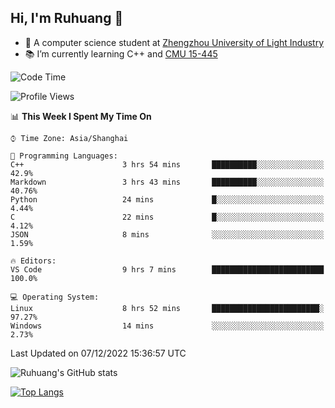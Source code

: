## Hi, I'm Ruhuang 👋

- :school: A computer science student at [Zhengzhou University of Light Industry](http://www.zzuli.edu.cn/)
- :books: I’m currently learning C++ and [CMU 15-445](https://15445.courses.cs.cmu.edu/fall2022/)

<!--START_SECTION:waka-->
![Code Time](http://img.shields.io/badge/Code%20Time-17%20hrs%2044%20mins-blue)

![Profile Views](http://img.shields.io/badge/Profile%20Views-364-blue)

📊 **This Week I Spent My Time On** 

```text
⌚︎ Time Zone: Asia/Shanghai

💬 Programming Languages: 
C++                      3 hrs 54 mins       ██████████░░░░░░░░░░░░░░░   42.9% 
Markdown                 3 hrs 43 mins       ██████████░░░░░░░░░░░░░░░   40.76% 
Python                   24 mins             █░░░░░░░░░░░░░░░░░░░░░░░░   4.44% 
C                        22 mins             █░░░░░░░░░░░░░░░░░░░░░░░░   4.12% 
JSON                     8 mins              ░░░░░░░░░░░░░░░░░░░░░░░░░   1.59%

🔥 Editors: 
VS Code                  9 hrs 7 mins        █████████████████████████   100.0%

💻 Operating System: 
Linux                    8 hrs 52 mins       ████████████████████████░   97.27% 
Windows                  14 mins             ░░░░░░░░░░░░░░░░░░░░░░░░░   2.73%

```


 Last Updated on 07/12/2022 15:36:57 UTC
<!--END_SECTION:waka-->

![Ruhuang's GitHub stats](https://github-readme-stats.vercel.app/api?username=ruhuang2001&count_private=true&hide_title=true&show_icons=true&theme=vue)

[![Top Langs](https://github-readme-stats.vercel.app/api/top-langs/?username=ruhuang2001&layout=compact)](https://github.com/anuraghazra/github-readme-stats)
